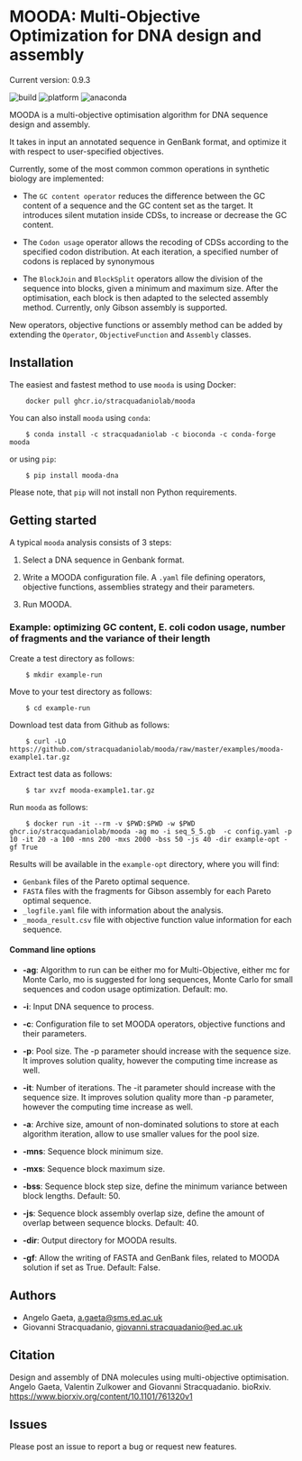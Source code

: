 # MOODA: Multi-Objective Optimization for DNA design and assembly

Current version: 0.9.3

![build](https://github.com/stracquadaniolab/mooda/workflows/release/badge.svg)
![platform](https://anaconda.org/stracquadaniolab/mooda/badges/platforms.svg)
![anaconda](https://anaconda.org/stracquadaniolab/mooda/badges/version.svg)

MOODA is a multi-objective optimisation algorithm for DNA sequence design and assembly.

It takes in input an annotated sequence in GenBank format, and optimize it with
respect to user-specified objectives.

Currently, some of the most common common operations in synthetic biology are implemented:

- The `GC content operator` reduces the difference between the GC content of a
  sequence and the GC content set as the target. It introduces silent mutation
  inside CDSs, to increase or decrease the GC content.

- The `Codon usage` operator allows the recoding of CDSs according to the
  specified codon distribution. At each iteration, a specified number of codons
  is replaced by synonymous

- The `BlockJoin` and `BlockSplit` operators allow the division of the
  sequence into blocks, given a minimum and maximum size. After the
  optimisation, each block is then adapted to the selected assembly method.
  Currently, only Gibson assembly is supported.

New operators, objective functions or assembly method can be added by extending
the `Operator`, `ObjectiveFunction` and `Assembly` classes.

## Installation

The easiest and fastest method to use `mooda` is using Docker:

```
    docker pull ghcr.io/stracquadaniolab/mooda
```

You can also install `mooda` using `conda`:

```
    $ conda install -c stracquadaniolab -c bioconda -c conda-forge mooda
```

or using `pip`:

```
    $ pip install mooda-dna
```

Please note, that `pip` will not install non Python requirements.

## Getting started

A typical `mooda` analysis consists of 3 steps:

1. Select a DNA sequence in Genbank format.

2. Write a MOODA configuration file. A `.yaml` file defining operators,
   objective functions, assemblies strategy and their parameters.

3. Run MOODA.

### Example: optimizing GC content, E. coli codon usage, number of fragments and the variance of their length

Create a test directory as follows:

```
    $ mkdir example-run
```

Move to your test directory as follows:

```
    $ cd example-run
```

Download test data from Github as follows:

```
    $ curl -LO https://github.com/stracquadaniolab/mooda/raw/master/examples/mooda-example1.tar.gz
```

Extract test data as follows:

```
    $ tar xvzf mooda-example1.tar.gz
```

Run `mooda` as follows:

```
    $ docker run -it --rm -v $PWD:$PWD -w $PWD ghcr.io/stracquadaniolab/mooda -ag mo -i seq_5_5.gb  -c config.yaml -p 10 -it 20 -a 100 -mns 200 -mxs 2000 -bss 50 -js 40 -dir example-opt -gf True
```

Results will be available in the `example-opt` directory, where you will find:

- `Genbank` files of the Pareto optimal sequence.
- `FASTA` files with the fragments for Gibson assembly for each Pareto optimal
  sequence.
- `_logfile.yaml` file with information about the analysis.
- `_mooda_result.csv` file with objective function value information for each
  sequence.

#### Command line options

- **-ag**: Algorithm to run can be either mo for Multi-Objective, either mc for Monte Carlo, mo is suggested for long sequences, Monte Carlo for small sequences and codon usage optimization. Default: mo.

- **-i**: Input DNA sequence to process.

- **-c**: Configuration file to set MOODA operators, objective functions and
  their parameters.

- **-p**: Pool size. The -p parameter should increase with the sequence size. It
  improves solution quality, however the computing time increase as well.

- **-it**: Number of iterations. The -it parameter should increase with the
  sequence size. It improves solution quality more than -p parameter, however
  the computing time increase as well.

- **-a**: Archive size, amount of non-dominated solutions to store at each
  algorithm iteration, allow to use smaller values for the pool size.

- **-mns**: Sequence block minimum size.

- **-mxs**: Sequence block maximum size.

- **-bss**: Sequence block step size, define the minimum variance between block
  lengths. Default: 50.

- **-js**: Sequence block assembly overlap size, define the amount of overlap
  between sequence blocks. Default: 40.

- **-dir**: Output directory for MOODA results.

- **-gf**: Allow the writing of FASTA and GenBank files, related to MOODA
  solution if set as True. Default: False.

## Authors

- Angelo Gaeta, a.gaeta@sms.ed.ac.uk
- Giovanni Stracquadanio, giovanni.stracquadanio@ed.ac.uk

## Citation

Design and assembly of DNA molecules using multi-objective optimisation.
Angelo Gaeta, Valentin Zulkower and Giovanni Stracquadanio.
bioRxiv. https://www.biorxiv.org/content/10.1101/761320v1

## Issues

Please post an issue to report a bug or request new features.
